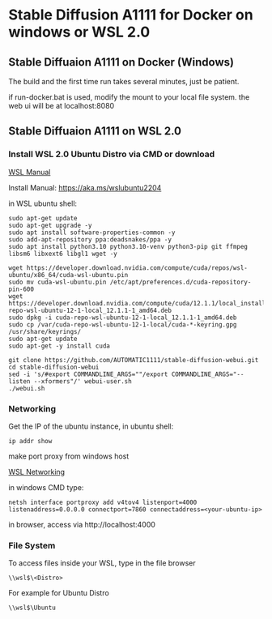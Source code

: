 # Stable Diffusion A1111 for Docker on windows or WSL 2.0

## Stable Diffuaion A1111 on Docker (Windows)

The build and the first time run takes several minutes, just be patient.

if run-docker.bat is used, modify the mount to your local file system. the web ui will be at localhost:8080

## Stable Diffuaion A1111 on WSL 2.0

### Install WSL 2.0 Ubuntu Distro via CMD or download 

[WSL Manual](https://github.com/MicrosoftDocs/WSL/blob/main/WSL/install-manual.md)

Install Manual: https://aka.ms/wslubuntu2204

in WSL ubuntu shell:

``` shell
sudo apt-get update
sudo apt-get upgrade -y
sudo apt install software-properties-common -y
sudo add-apt-repository ppa:deadsnakes/ppa -y
sudo apt install python3.10 python3.10-venv python3-pip git ffmpeg libsm6 libxext6 libgl1 wget -y

wget https://developer.download.nvidia.com/compute/cuda/repos/wsl-ubuntu/x86_64/cuda-wsl-ubuntu.pin
sudo mv cuda-wsl-ubuntu.pin /etc/apt/preferences.d/cuda-repository-pin-600
wget https://developer.download.nvidia.com/compute/cuda/12.1.1/local_installers/cuda-repo-wsl-ubuntu-12-1-local_12.1.1-1_amd64.deb
sudo dpkg -i cuda-repo-wsl-ubuntu-12-1-local_12.1.1-1_amd64.deb
sudo cp /var/cuda-repo-wsl-ubuntu-12-1-local/cuda-*-keyring.gpg /usr/share/keyrings/
sudo apt-get update
sudo apt-get -y install cuda

git clone https://github.com/AUTOMATIC1111/stable-diffusion-webui.git
cd stable-diffusion-webui
sed -i 's/#export COMMANDLINE_ARGS=""/export COMMANDLINE_ARGS="--listen --xformers"/' webui-user.sh
./webui.sh
```

### Networking

Get the IP of the ubuntu instance, in ubuntu shell:

``` shell
ip addr show
```

make port proxy from windows host

[WSL Networking](https://learn.microsoft.com/en-us/windows/wsl/networking)

in windows CMD type:

``` shell
netsh interface portproxy add v4tov4 listenport=4000 listenaddress=0.0.0.0 connectport=7860 connectaddress=<your-ubuntu-ip>
```

in browser, access via http://localhost:4000

### File System

To access files inside your WSL, type in the file browser

``` shell
\\wsl$\<Distro>
```

For example for Ubuntu Distro

``` shell
\\wsl$\Ubuntu
```
